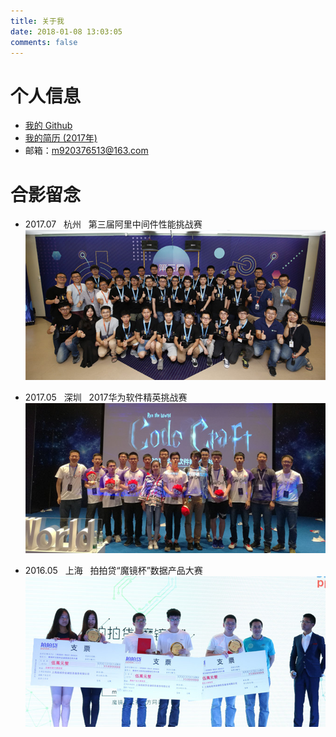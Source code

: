 ```yaml
---
title: 关于我
date: 2018-01-08 13:03:05
comments: false
---
```


# 个人信息
* [我的 Github](https://github.com/mindawei)
* [我的简历 (2017年)](https://mindawei.github.io/about/docs/resume/cv-zh.pdf)
* 邮箱：m920376513@163.com

# 合影留念
* 2017.07 &nbsp;&nbsp;杭州 &nbsp;&nbsp;第三届阿里中间件性能挑战赛
![2017 杭州 阿里中间件新能挑战性](docs/imgs/img0.jpg)

* 2017.05 &nbsp;&nbsp;深圳 &nbsp;&nbsp;2017华为软件精英挑战赛			
![wsSearchView效果](docs/imgs/img1.jpg)

* 2016.05 &nbsp;&nbsp;上海 &nbsp;&nbsp;拍拍贷“魔镜杯”数据产品大赛				
![wsSearchView效果](docs/imgs/img2.jpg)

